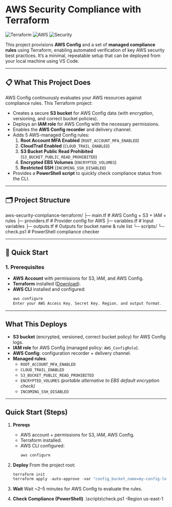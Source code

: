 # AWS Security Compliance with Terraform

![Terraform](https://img.shields.io/badge/Terraform-%235835CC.svg?style=for-the-badge&logo=terraform&logoColor=white)
![AWS](https://img.shields.io/badge/AWS-%23FF9900.svg?style=for-the-badge&logo=amazonaws&logoColor=white)
![Security](https://img.shields.io/badge/Security-Compliance-green?style=for-the-badge)

This project provisions **AWS Config** and a set of **managed compliance rules** using Terraform, enabling automated verification of key AWS security best practices. It’s a minimal, repeatable setup that can be deployed from your local machine using VS Code.

---

## 📋 What This Project Does

AWS Config continuously evaluates your AWS resources against compliance rules. This Terraform project:

- Creates a secure **S3 bucket** for AWS Config data (with encryption, versioning, and correct bucket policies).
- Deploys an **IAM role** for AWS Config with the necessary permissions.
- Enables the **AWS Config recorder** and delivery channel.
- Adds 5 AWS-managed Config rules:
  1. **Root Account MFA Enabled** (`ROOT_ACCOUNT_MFA_ENABLED`)
  2. **CloudTrail Enabled** (`CLOUD_TRAIL_ENABLED`)
  3. **S3 Bucket Public Read Prohibited** (`S3_BUCKET_PUBLIC_READ_PROHIBITED`)
  4. **Encrypted EBS Volumes** (`ENCRYPTED_VOLUMES`)
  5. **Restricted SSH** (`INCOMING_SSH_DISABLED`)
- Provides a **PowerShell script** to quickly check compliance status from the CLI.

---

## 🗂 Project Structure

aws-security-compliance-terraform/
├─ main.tf # AWS Config + S3 + IAM + rules
├─ providers.tf # Provider config for AWS
├─ variables.tf # Input variables
├─ outputs.tf # Outputs for bucket name & rule list
└─ scripts/
└─ check.ps1 # PowerShell compliance checker


---

## 🚀 Quick Start

### 1. Prerequisites
- **AWS Account** with permissions for S3, IAM, and AWS Config.
- **Terraform** installed ([Download](https://developer.hashicorp.com/terraform/downloads)).
- **AWS CLI** installed and configured:
  ```powershell
  aws configure
  Enter your AWS Access Key, Secret Key, Region, and output format.


---

## What This Deploys

- **S3 bucket** (encrypted, versioned, correct bucket policy) for AWS Config logs.
- **IAM role** for AWS Config (managed policy: `AWS_ConfigRole`).
- **AWS Config**: configuration recorder + delivery channel.
- **Managed rules**:
  - `ROOT_ACCOUNT_MFA_ENABLED`
  - `CLOUD_TRAIL_ENABLED`
  - `S3_BUCKET_PUBLIC_READ_PROHIBITED`
  - `ENCRYPTED_VOLUMES`  _(portable alternative to EBS default encryption check)_
  - `INCOMING_SSH_DISABLED`

---

## Quick Start (Steps)

1. **Prereqs**
   - AWS account + permissions for S3, IAM, AWS Config.
   - Terraform installed.
   - AWS CLI configured:
     ```powershell
     aws configure
     ```

2. **Deploy**
   From the project root:
   ```powershell
   terraform init
   terraform apply -auto-approve -var "config_bucket_name=my-config-logs-<unique-id>"
3. **Wait**
   Wait ~2–5 minutes for AWS Config to evaluate the rules.
4. **Check Compliance (PowerShell)**
   .\scripts\check.ps1 -Region us-east-1


   
